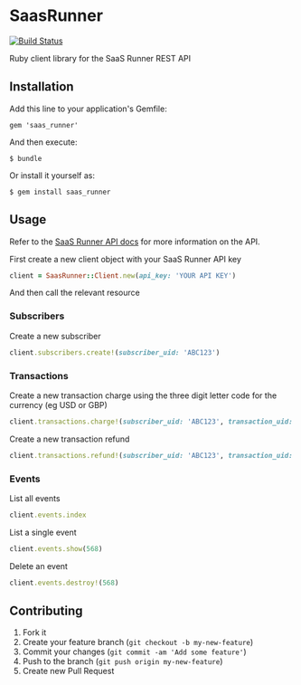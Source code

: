 # SaasRunner

[![Build Status](https://travis-ci.org/simpleweb/saasrunner-client-ruby.svg?branch=master)](https://travis-ci.org/simpleweb/saasrunner-client-ruby)

Ruby client library for the SaaS Runner REST API

## Installation

Add this line to your application's Gemfile:

    gem 'saas_runner'

And then execute:

    $ bundle

Or install it yourself as:

    $ gem install saas_runner

## Usage

Refer to the [SaaS Runner API docs](http://docs.saasrunner.apiary.io/) for more information on the API.

First create a new client object with your SaaS Runner API key

```ruby
client = SaasRunner::Client.new(api_key: 'YOUR API KEY')
```

And then call the relevant resource

### Subscribers

Create a new subscriber

```ruby
client.subscribers.create!(subscriber_uid: 'ABC123')
```

### Transactions

Create a new transaction charge using the three digit letter code for the currency (eg USD or GBP)

```ruby
client.transactions.charge!(subscriber_uid: 'ABC123', transaction_uid: '123', amount_in_cents: 1000, currency: 'USD')
```

Create a new transaction refund

```ruby
client.transactions.refund!(subscriber_uid: 'ABC123', transaction_uid: '124', amount_in_cents: 150, currecny: 'USD')
```

### Events

List all events

```ruby
client.events.index
```

List a single event

```ruby
client.events.show(568)
```

Delete an event

```ruby
client.events.destroy!(568)
```

## Contributing

1. Fork it
2. Create your feature branch (`git checkout -b my-new-feature`)
3. Commit your changes (`git commit -am 'Add some feature'`)
4. Push to the branch (`git push origin my-new-feature`)
5. Create new Pull Request
